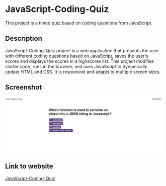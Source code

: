 # JavaScript-Coding-Quiz

This project is a timed quiz based on coding questions from JavaScript.

## Description

JavaScript-Coding-Quiz project is a web application that presents the user with different coding questions based on JavaScript, saves the user's scores and displays the scores in a highscores list. This project modifies starter code, runs in the browser, and uses JavaScript to dynamically update HTML and CSS. It is responsive and adapts to multiple screen sizes.

## Screenshot

![JavaScript-Coding-Quiz](assets/images/screenshot-of-javascript-coding-quiz.PNG)

## Link to website

[JavaScript-Coding-Quiz](https://obeeyoma.github.io/JavaScript-Coding-Quiz/)

